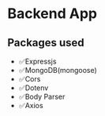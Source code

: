 # Backend App

## Packages used

- ✅Expressjs
- ✅MongoDB(mongoose)
- ✅Cors
- ✅Dotenv
- ✅Body Parser
- ✅Axios
